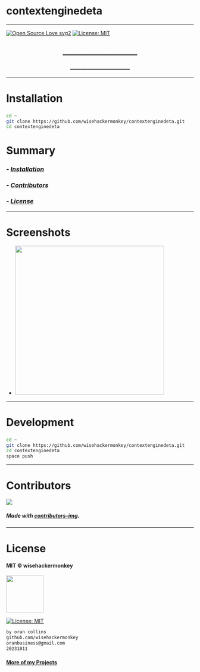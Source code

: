 # contextenginedeta
----
[![Open Source Love svg2](https://badges.frapsoft.com/os/v2/open-source.svg?v=103)](https://github.com/ellerbrock/open-source-badges/) [![License: MIT](https://img.shields.io/badge/License-MIT-yellow.svg)](https://opensource.org/licenses/MIT)


<!-- <img src="NNNNNN" width="400"> -->


<h2 align="center">____________________</h2>

<h4 align="center">________________________</h4>

---


# Installation
### 
```bash
cd ~
git clone https://github.com/wisehackermonkey/contextenginedeta.git
cd contextenginedeta
```

# Summary
### -  *[Installation](#Installation)*
<!-- ### -  *[Deveopment](#For-developers)* -->
<!-- ### -  *[Links](#Links)* -->
### -  *[Contributors](#Contributors)*
### -  *[License](#License)*


--------------
# Screenshots
- <img src="NNNNNN" width="400"> 
 

-------------- 
# Development
### 
```bash
cd ~
git clone https://github.com/wisehackermonkey/contextenginedeta.git
cd contextenginedeta
space push
```
<!-- 

---
# Links
###
-->

--------------
# Contributors

[![](https://contrib.rocks/image?repo=wisehackermonkey/contextenginedeta)](https://github.com/wisehackermonkey/contextenginedeta/graphs/contributors)

##### Made with [contributors-img](https://contrib.rocks).

--------------


# License

#### MIT © wisehackermonkey
<img src="https://upload.wikimedia.org/wikipedia/commons/archive/c/c0/20230603054722%21Osi_standard_logo.png" width="100">

[![License: MIT](https://img.shields.io/badge/License-MIT-yellow.svg)](https://opensource.org/licenses/MIT)
```bash
by oran collins
github.com/wisehackermonkey
oranbusiness@gmail.com
20231011
```

#### [More of my Projects](https://github.com/wisehackermonkey/)